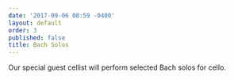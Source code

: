```yaml
---
date: '2017-09-06 08:59 -0400'
layout: default
order: 3
published: false
title: Bach Solos
---
```

Our special guest cellist will perform selected Bach solos for cello.
